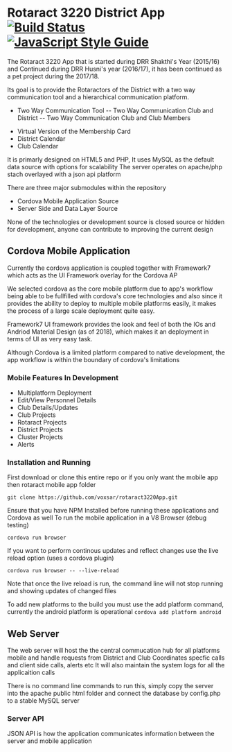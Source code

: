 # Rotaract 3220 District App [![Build Status](https://travis-ci.org/voxsar/rotaract3220App.svg?branch=master)](https://travis-ci.org/voxsar/rotaract3220App) [![JavaScript Style Guide](https://img.shields.io/badge/code_style-standard-brightgreen.svg)](https://standardjs.com)
The Rotaract 3220 App that is started during DRR Shakthi's Year (2015/16) and Continued during DRR Husni's year (2016/17), it has been continued as a pet project during the 2017/18.

Its goal is to provide the Rotaractors of the District with a two way communication tool and a hierarchical communication platform.
* Two Way Communication Tool
-- Two Way Communication Club and District
-- Two Way Communication Club and Club Members
- Virtual Version of the Membership Card
- District Calendar
- Club Calendar

It is primarly designed on HTML5 and PHP, It uses MySQL as the default data source with options for scalability
The server operates on apache/php stach overlayed with a json api platform

There are three major submodules within the repository
- Cordova Mobile Application Source
- Server Side and Data Layer Source

None of the technologies or development source is closed source or hidden for development, anyone can contribute to improving the current design

## Cordova Mobile Application

Currently the cordova application is coupled together with Framework7 which acts as the UI Framework overlay for the Cordova AP
 
We selected cordova as the core mobile platform due to app's workflow being able to be fullfilled with cordova's core technologies and also since it provides the ability to deploy to multiple mobile platforms easily, it makes the process of a large scale deployment quite easy.
 
Framework7 UI framework provides the look and feel of both the IOs and Andriod Material Design (as of 2018), which makes it an deployment in terms of UI as very easy task.
 
 Although Cordova is a limited platform compared to native development, the app workflow is within the boundary of cordova's limitations
 
 ### Mobile Features In Development
 - Multiplatform Deployment
 - Edit/View Personnel Details
 - Club Details/Updates
 - Club Projects
 - Rotaract Projects
 - District Projects
 - Cluster Projects
 - Alerts
 
 ### Installation and Running
 
 First download or clone this entire repo or if you only want the mobile app then rotaract mobile app folder
 
 `
 git clone https://github.com/voxsar/rotaract3220App.git
 `
 
 Ensure that you have NPM Installed before running these applications and Cordova as well
 To run the mobile application in a V8 Browser (debug testing)
 
 `
 cordova run browser
 `
 
 If you want to perform continous updates and reflect changes use the live reload option (uses a cordova plugin)
 
 `
 cordova run browser -- --live-reload
 `
 
 Note that once the live reload is run, the command line will not stop running and showing updates of changed files
 
 To add new platforms to the build you must use the add platform command, currently the android platform is operational
 `
 cordova add platform android
 `
 
 ## Web Server
 The web server will host the the central commucation hub for all platforms mobile and handle requests from District and Club Coordinates specfic calls and client side calls, alerts etc
 It will also maintain the system logs for all the applicaition calls
 
 There is no command line commands to run this, simply copy the server into the apache public html folder and connect the database by config.php to a stable MySQL server
 
 ### Server API
JSON API is how the application communicates information between the server and mobile application
